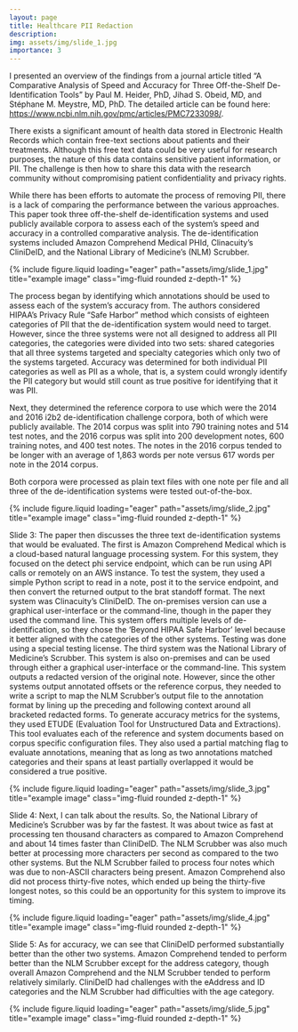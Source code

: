 ```yaml
---
layout: page
title: Healthcare PII Redaction
description: 
img: assets/img/slide_1.jpg
importance: 3
---
```


I presented an overview of the findings from a journal article titled “A Comparative Analysis of Speed and Accuracy for Three Off-the-Shelf De-Identification Tools” by Paul M. Heider, PhD, Jihad S. Obeid, MD, and Stéphane M. Meystre, MD, PhD. The detailed article can be found here: https://www.ncbi.nlm.nih.gov/pmc/articles/PMC7233098/.

There exists a significant amount of health data stored in Electronic Health Records which contain free-text sections about patients and their treatments. Although this free text data could be very useful for research purposes, the nature of this data contains sensitive patient information, or PII. The challenge is then how to share this data with the research community without compromising patient confidentiality and privacy rights.

While there has been efforts to automate the process of removing PII, there is a lack of comparing the performance between the various approaches. This paper took three off-the-shelf de-identification systems and used publicly available corpora to assess each of the system’s speed and accuracy in a controlled comparative analysis. The de-identification systems included Amazon Comprehend Medical PHId, Clinacuity’s CliniDeID, and the National Library of Medicine’s (NLM) Scrubber.

{% include figure.liquid loading="eager" path="assets/img/slide_1.jpg" title="example image" class="img-fluid rounded z-depth-1" %}

The process began by identifying which annotations should be used to assess each of the system’s accuracy from. The authors considered HIPAA’s Privacy Rule “Safe Harbor” method which consists of eighteen categories of PII that the de-identification system would need to target. However, since the three systems were not all designed to address all PII categories, the categories were divided into two sets: shared categories that all three systems targeted and specialty categories which only two of the systems targeted. Accuracy was determined for both individual PII categories as well as PII as a whole, that is, a system could wrongly identify the PII category but would still count as true positive for identifying that it was PII.

Next, they determined the reference corpora to use which were the 2014 and 2016 i2b2 de-identification challenge corpora, both of which were publicly available. The 2014 corpus was split into 790 training notes and 514 test notes, and the 2016 corpus was split into 200 development notes, 600 training notes, and 400 test notes. The notes in the 2016 corpus tended to be longer with an average of 1,863 words per note versus 617 words per note in the 2014 corpus.

Both corpora were processed as plain text files with one note per file and all three of the de-identification systems were tested out-of-the-box.

{% include figure.liquid loading="eager" path="assets/img/slide_2.jpg" title="example image" class="img-fluid rounded z-depth-1" %}

Slide 3:
The paper then discusses the three text de-identification systems that would be evaluated. The first is Amazon Comprehend Medical which is a cloud-based natural language processing system. For this system, they focused on the detect phi service endpoint, which can be run using API calls or remotely on an AWS instance. To test the system, they used a simple Python script to read in a note, post it to the service endpoint, and then convert the returned output to the brat standoff format.
The next system was Clinacuity’s CliniDeID. The on-premises version can use a graphical user-interface or the command-line, though in the paper they used the command line. This system offers multiple levels of de-identification, so they chose the ‘Beyond HIPAA Safe Harbor’ level because it better aligned with the categories of the other systems. Testing was done using a special testing license.
The third system was the National Library of Medicine’s Scrubber. This system is also on-premises and can be used through either a graphical user-interface or the command-line. This system outputs a redacted version of the original note. However, since the other systems output annotated offsets or the reference corpus, they needed to write a script to map the NLM Scrubber’s output file to the annotation format by lining up the preceding and following context around all bracketed redacted forms.
To generate accuracy metrics for the systems, they used ETUDE (Evaluation Tool for Unstructured Data and Extractions). This tool evaluates each of the reference and system documents based on corpus specific configuration files. They also used a partial matching flag to evaluate annotations, meaning that as long as two annotations matched categories and their spans at least partially overlapped it would be considered a true positive.

{% include figure.liquid loading="eager" path="assets/img/slide_3.jpg" title="example image" class="img-fluid rounded z-depth-1" %}

Slide 4:
Next, I can talk about the results. So, the National Library of Medicine’s Scrubber was by far the fastest. It was about twice as fast at processing ten thousand characters as compared to Amazon Comprehend and about 14 times faster than CliniDeID. The NLM Scrubber was also much better at processing more characters per second as compared to the two other systems. But the NLM Scrubber failed to process four notes which was due to non-ASCII characters being present. Amazon Comprehend also did not process thirty-five notes, which ended up being the thirty-five longest notes, so this could be an opportunity for this system to improve its timing.

{% include figure.liquid loading="eager" path="assets/img/slide_4.jpg" title="example image" class="img-fluid rounded z-depth-1" %}

Slide 5:
As for accuracy, we can see that CliniDeID performed substantially better than the other two systems. Amazon Comprehend tended to perform better than the NLM Scrubber except for the address category, though overall Amazon Comprehend and the NLM Scrubber tended to perform relatively similarly. CliniDeID had challenges with the eAddress and ID categories and the NLM Scrubber had difficulties with the age category.

{% include figure.liquid loading="eager" path="assets/img/slide_5.jpg" title="example image" class="img-fluid rounded z-depth-1" %}
